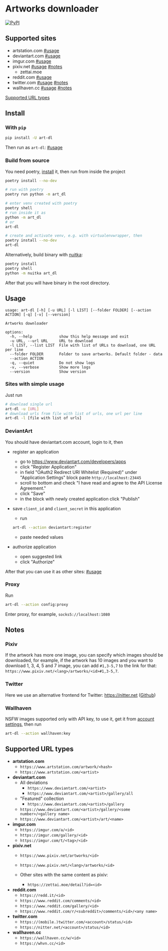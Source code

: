 # Artworks downloader

[![PyPI](https://img.shields.io/pypi/v/art-dl)](https://pypi.org/project/art-dl)

## Supported sites

- artstation.com [#usage](#sites-with-simple-usage)
- deviantart.com [#usage](#deviantart)
- imgur.com [#usage](#sites-with-simple-usage)
- pixiv.net [#usage](#sites-with-simple-usage) [#notes](#pixiv)
  - zettai.moe
- reddit.com [#usage](#sites-with-simple-usage)
- twitter.com [#usage](#sites-with-simple-usage) [#notes](#twitter)
- wallhaven.cc [#usage](#sites-with-simple-usage) [#notes](#wallhaven)

[Supported URL types](#supported-url-types)

## Install

### With `pip`

```sh
pip install -U art-dl
```

Then run as `art-dl`: [#usage](#usage)

### Build from source

You need poetry, [install](https://python-poetry.org/docs/#installation) it, then run from inside the project

```sh
poetry install --no-dev

# run with poetry
poetry run python -m art_dl

# enter venv created with poetry
poetry shell
# run inside it as
python -m art_dl
# or
art-dl

# create and activate venv, e.g. with virtualenvwrapper, then
poetry install --no-dev
art-dl
```

Alternatively, build binary with [nuitka](https://github.com/Nuitka/Nuitka):

```sh
poetry install
poetry shell
python -m nuitka art_dl
```

After that you will have binary in the root directory.

## Usage

```
usage: art-dl [-h] [-u URL] [-l LIST] [--folder FOLDER] [--action ACTION] [-q] [-v] [--version]

Artworks downloader

options:
  -h, --help            show this help message and exit
  -u URL, --url URL     URL to download
  -l LIST, --list LIST  File with list of URLs to download, one URL per line
  --folder FOLDER       Folder to save artworks. Default folder - data
  --action ACTION
  -q, --quiet           Do not show logs
  -v, --verbose         Show more logs
  --version             Show version
```

### Sites with simple usage

Just run

```sh
# download single url
art-dl -u [URL]
# download urls from file with list of urls, one url per line
art-dl -l [file with list of urls]
```

### DeviantArt

You should have deviantart.com account, login to it, then

- register an application
  - go to https://www.deviantart.com/developers/apps
  - click "Register Application"
  - in field "OAuth2 Redirect URI Whitelist (Required)" under "Application Settings" block paste `http://localhost:23445`
  - scroll to bottom and check "I have read and agree to the API License Agreement."
  - click "Save"
  - in the block with newly created application click "Publish"

- save `client_id` and `client_secret` in this application
  - run

  ```sh
  art-dl --action deviantart:register
  ```

  - paste needed values

- authorize application
  - open suggested link
  - click "Authorize"

After that you can use it as other sites: [#usage](#sites-with-simple-usage)

### Proxy

Run

```sh
art-dl --action config:proxy
```

Enter proxy, for example, `socks5://localhost:1080`

## Notes

### Pixiv

If the artwork has more one image, you can specify which images should be downloaded, for example, if the artwork has 10 images and you want to download 1, 3, 4, 5 and 7 image, you can add `#1,3-5,7` to the link for that: `https://www.pixiv.net/<lang>/artworks/<id>#1,3-5,7`.

### Twitter

Here we use an alternative frontend for Twitter: https://nitter.net ([Github](https://github.com/zedeus/nitter))

### Wallhaven

NSFW images supported only with API key, to use it, get it from [account settings](https://wallhaven.cc/settings/account), then run

```sh
art-dl --action wallhaven:key
```

## Supported URL types

- **artstation.com**
  - `https://www.artstation.com/artwork/<hash>`
  - `https://www.artstation.com/<artist>`
- **deviantart.com**
  - All deviations
    - `https://www.deviantart.com/<artist>`
    - `https://www.deviantart.com/<artist>/gallery/all`
  - "Featured" collection
    - `https://www.deviantart.com/<artist>/gallery`
  - `https://www.deviantart.com/<artist>/gallery/<some number>/<gallery name>`
  - `https://www.deviantart.com/<artist>/art/<name>`
- **imgur.com**
  - `https://imgur.com/a/<id>`
  - `https://imgur.com/gallery/<id>`
  - `https://imgur.com/t/<tag>/<id>`
- **pixiv.net**
  - `https://www.pixiv.net/artworks/<id>`
  - `https://www.pixiv.net/<lang>/artworks/<id>`

  - Other sites with the same content as pixiv:
    - `https://zettai.moe/detail?id=<id>`
- **reddit.com**
  - `https://redd.it/<id>`
  - `https://www.reddit.com/comments/<id>`
  - `https://www.reddit.com/gallery/<id>`
  - `https://www.reddit.com/r/<subreddit>/comments/<id>/<any name>`
- **twitter.com**
  - `https://(mobile.)twitter.com/<account>/status/<id>`
  - `https://nitter.net/<account>/status/<id>`
- **wallhaven.cc**
  - `https://wallhaven.cc/w/<id>`
  - `https://whvn.cc/<id>`

